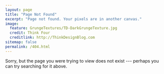 ```yaml
---
layout: page
title: "Page Not Found"
excerpt: "Page not found. Your pixels are in another canvas."
image:
  feature: GrungeTextures/TD-DarkGrungeTexture.jpg
  credit: Think Four
  creditlink: http://ThinkDesignBlog.com
sitemap: false
permalink: /404.html
---
```


Sorry, but the page you were trying to view does not exist --- perhaps you can try searching for it above.
